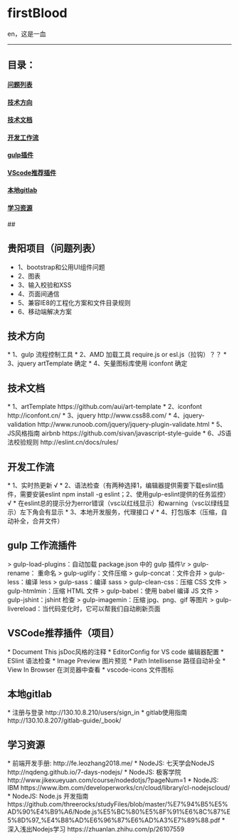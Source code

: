 # firstBlood
en，这是一血

-----
## 目录：

#### [问题列表](#question)
#### [技术方向](#power)
#### [技术文档](#document)
#### [开发工作流](#workflow)
#### [gulp插件](#gulp)
#### [VScode推荐插件](#vscode)
#### [本地gitlab](#local)
#### [学习资源](#source)


##<h2 id="question">贵阳项目（问题列表）</h2>
*	1、bootstrap和公用UI组件问题
*	2、图表
*	3、输入校验和XSS
*	4、页面间通信
*	5、兼容IE8的工程化方案和文件目录规则
*	6、移动端解决方案

<h2 id="power">技术方向</h2>
*   1、gulp 流程控制工具
*   2、AMD 加载工具 require.js or esl.js（拉钩）？？
*   3、jquery artTemplate 确定
*   4、矢量图标库使用 iconfont 确定

<h2 id="document">技术文档</h2>
*   1、artTemplate https://github.com/aui/art-template
*   2、iconfont http://iconfont.cn/
*   3、jquery  http://www.css88.com/
*   4、jquery-validation http://www.runoob.com/jquery/jquery-plugin-validate.html
*   5、JS风格指南 airbnb https://github.com/sivan/javascript-style-guide
*   6、JS语法校验规则 http://eslint.cn/docs/rules/

<h2	id="workflow">开发工作流</h2>
*   1、实时热更新 √
*   2、语法检查（有两种选择1，编辑器提供需要下载eslint插件，需要安装eslint npm install -g eslint；2、使用gulp-eslint提供的任务监控）√
	*	在eslint总的提示分为error错误（vsc以红线显示）和warning（vsc以绿线显示）左下角会有显示
*   3、本地开发服务，代理接口 √
*   4、打包版本（压缩，自动补全，合并文件）


<h2 id="gulp">gulp 工作流插件</h2>
> gulp-load-plugins：自动加载 package.json 中的 gulp 插件\r
> gulp-rename： 重命名
> gulp-uglify：文件压缩
> gulp-concat：文件合并
> gulp-less：编译 less
> gulp-sass：编译 sass
> gulp-clean-css：压缩 CSS 文件
> gulp-htmlmin：压缩 HTML 文件
> gulp-babel：使用 babel 编译 JS 文件
> gulp-jshint：jshint 检查
> gulp-imagemin：压缩 jpg、png、gif 等图片
> gulp-livereload：当代码变化时，它可以帮我们自动刷新页面

<h2 id="vscode">VSCode推荐插件（项目）</h2>
* 	Document This  jsDoc风格的注释
*	EditorConfig for VS code 编辑器配置
* 	ESlint 	语法检查
*	Image Preview 图片预览
* 	Path Intellisense 路径自动补全
*	View In Browser 	在浏览器中查看
*	vscode-icons	文件图标

<h2 id="local">本地gitlab</h2>
*	注册与登录 http://130.10.8.210/users/sign_in
* 	gitlab使用指南 http://130.10.8.207/gitlab-guide/_book/

<h2 id="source">学习资源</h2>
*	前端开发手册: http://fe.leozhang2018.me/
* 	NodeJS: 七天学会NodeJS http://nqdeng.github.io/7-days-nodejs/
* 	NodeJS:	极客学院	http://www.jikexueyuan.com/course/nodedotjs/?pageNum=1
*	NodeJS:	IBM 	https://www.ibm.com/developerworks/cn/cloud/library/cl-nodejscloud/
*  	NodeJS: Node.js  开发指南 https://github.com/threerocks/studyFiles/blob/master/%E7%94%B5%E5%AD%90%E4%B9%A6/Node.js%E5%BC%80%E5%8F%91%E6%8C%87%E5%8D%97_%E4%B8%AD%E6%96%87%E6%AD%A3%E7%89%88.pdf
*　 深入浅出Nodejs学习
	https://zhuanlan.zhihu.com/p/26107559


